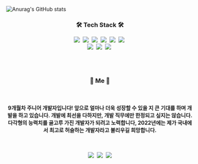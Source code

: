  
 ![Anurag's GitHub stats](https://github-readme-stats.vercel.app/api?username=createhb21&show_icons=true&theme=dark)

 
 <h3 align="center">🛠 Tech Stack 🛠</h3>
 
 <p align="center">
  <img src="https://img.shields.io/badge/Javascript-F7DF1E?style=flat-square&logo=JavaScript&logoColor=white"/></a>&nbsp 
  <img src="https://img.shields.io/badge/Typescript-3766AB?style=flat-square&logo=TypeScript&logoColor=white"/></a>&nbsp 
  <img src="https://img.shields.io/badge/ReactJS-61DAFB?style=flat-square&logo=React&logoColor=white"/></a>&nbsp 
  <img src="https://img.shields.io/badge/Next.js-000000?style=flat-square&logo=Next.js&logoColor=white"/></a>&nbsp 
  <img src="https://img.shields.io/badge/Redux-764ABC?style=flat-square&logo=Redux&logoColor=white"/></a>&nbsp 
  <img src="https://img.shields.io/badge/Recoil-3578E5?style=flat-square&logo=Recoil&logoColor=white"/></a>&nbsp 
  <br />
  <img src="https://img.shields.io/badge/Sass-CC6699?style=flat-square&logo=Sass&logoColor=white"/></a>&nbsp 
  <img src="https://img.shields.io/badge/styled-components-DB7093?style=flat-square&logo=tyled-components&logoColor=white"/></a>&nbsp 
  <img src="https://img.shields.io/badge/PostCSS-DD3A0A?style=flat-square&logo=PostCSS&logoColor=white"/></a>&nbsp  
</p>
<br>


<br>

<h3 align="center"> 🧸 Me 🧸 </h3>
<br />
<h4 align="center" >
  9개월차 주니어 개발자입니다! 앞으로 얼마나 더욱 성장할 수 있을 지 큰 기대를 하며 개발을 하고 있습니다. 개발에 최선을 다하지만, 개발 직무에만 한정되고 싶지는 않습니다. 다각형의 능력치를 골고루 가진 개발자가 되려고 노력합니다, 2022년에는 제가 국내에서 최고로 허슬하는 개발자라고 불리우길 희망합니다.
  </h4>
  <br />
<p align="center">
  <a href="https://www.instagram.com/creathb21/"><img src="https://img.shields.io/badge/Instagram-E4405F?style=flat-square&logo=Instagram&logoColor=white&link=https://www.instagram.com/woo0_hooo/"/></a>&nbsp
  <a href="https://www.notion.so/createhb21-s-home-2c385f632f544189a797c4145aa784f6"><img src="https://img.shields.io/badge/Notion-000000?style=flat-square&logo=Notion&logoColor=white&link=https://www.notion.so/createhb21-s-home-2c385f632f544189a797c4145aa784f6"/></a>&nbsp
  <a href="alsghk9701@gmail.com"><img src="https://img.shields.io/badge/Gmail-d14836?style=flat-square&logo=Gmail&logoColor=white&link=alsghk9701@gmail.com"/></a>
</p>



